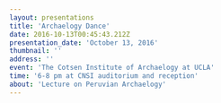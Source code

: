 ```yaml
---
layout: presentations
title: 'Archaelogy Dance'
date: 2016-10-13T00:45:43.212Z
presentation_date: 'October 13, 2016'
thumbnail: ''
address: ''
event: 'The Cotsen Institute of Archaelogy at UCLA'
time: '6-8 pm at CNSI auditorium and reception'
about: 'Lecture on Peruvian Archaelogy'
---
```

